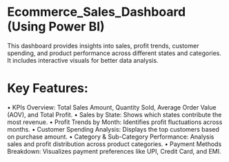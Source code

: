 # Ecommerce_Sales_Dashboard (Using Power BI)
This dashboard provides insights into sales, profit trends, customer spending, and product performance across different states and categories. It includes interactive visuals for better data analysis. 

# Key Features:
•	KPIs Overview: Total Sales Amount, Quantity Sold, Average Order Value (AOV), and Total Profit.
•	Sales by State: Shows which states contribute the most revenue.
•	Profit Trends by Month: Identifies profit fluctuations across months.
•	Customer Spending Analysis: Displays the top customers based on purchase amount.
•	Category & Sub-Category Performance: Analysis sales and profit distribution across product categories.
•	Payment Methods Breakdown: Visualizes payment preferences like UPI, Credit Card, and EMI.


